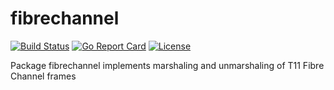 # fibrechannel

[![Build
Status](https://circleci.com/gh/bluecmd/fibrechannel.svg?style=shield)](https://circleci.com/gh/bluecmd/fibrechannel)
[![Go Report
Card](https://goreportcard.com/badge/github.com/bluecmd/fibrechannel)](https://goreportcard.com/report/github.com/bluecmd/fibrechannel)
[![License](https://img.shields.io/badge/License-BSD%203--Clause-blue.svg)](https://github.com/u-root/u-bmc/blob/master/LICENSE)

Package fibrechannel implements marshaling and unmarshaling of T11 Fibre Channel frames
